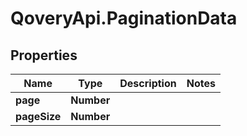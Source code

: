 # QoveryApi.PaginationData

## Properties

Name | Type | Description | Notes
------------ | ------------- | ------------- | -------------
**page** | **Number** |  | 
**pageSize** | **Number** |  | 


